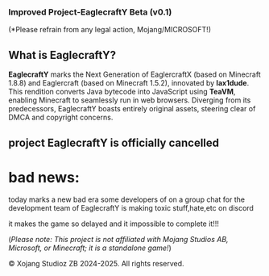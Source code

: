 ### Improved Project-EaglecraftY Beta (v0.1)

(*Please refrain from any legal action, Mojang/MICROSOFT!)

## What is EaglecraftY?
**EaglecraftY** marks the Next Generation of EaglercraftX (based on Minecraft 1.8.8) and Eaglercraft (based on Minecraft 1.5.2), innovated by **lax1dude**. This rendition converts Java bytecode into JavaScript using **TeaVM**, enabling Minecraft to seamlessly run in web browsers. Diverging from its predecessors, EaglecraftY boasts entirely original assets, steering clear of DMCA and copyright concerns.

## project EaglecraftY is officially cancelled

# bad news:
today marks a new bad era some developers of on a group chat for the development team of EaglecraftY is making toxic stuff,hate,etc on discord

it makes the game so delayed and it impossible to complete it!!! 




(*Please note: This project is not affiliated with Mojang Studios AB, Microsoft, or Minecraft; it is a standalone game!*)


© Xojang Studioz ZB 2024-2025. All rights reserved.